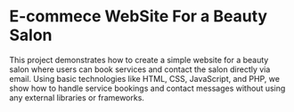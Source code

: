 # E-commece WebSite For a Beauty Salon
This project demonstrates how to create a simple website for a beauty salon where users can book services and contact the salon directly via email. Using basic technologies like HTML, CSS, JavaScript, and PHP, we show how to handle service bookings and contact messages without using any external libraries or frameworks.
